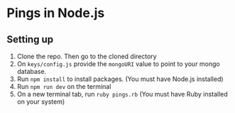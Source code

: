 # Pings in Node.js

## Setting up

1.  Clone the repo. Then go to the cloned directory
2.  On `keys/config.js` provide the `mongoURI` value to point to your mongo database.
3.  Run `npm install` to install packages. (You must have Node.js installed)
4.  Run `npm run dev` on the terminal
5.  On a new terminal tab, run `ruby pings.rb` (You must have Ruby installed on your system)
